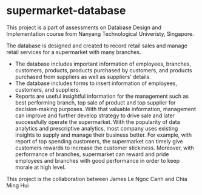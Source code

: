 # supermarket-database
This project is a part of assessments on Database Design and Implementation course from Nanyang Technological Univeristy, Singapore.

The database is designed and created to record retail sales and manage retail services for a supermarket with many branches. 
-	The database includes important information of employees, branches, customers, products, products purchased by customers, and products purchased from suppliers as well as suppliers’ details.
-	The database includes forms to insert information of employees, customers, and suppliers.  
-	Reports are useful insightful information for the management such as best performing branch, top sale of product and top supplier for decision-making purposes. With that valuable information, management can improve and further develop strategy to drive sale and later successfully operate the supermarket. With the popularity of data analytics and prescriptive analytics, most company uses existing insights to supply and manage their business better. For example, with report of top spending customers, the supermarket can timely give customers rewards to increase the customer stickiness. Moreover, with performance of branches, supermarket can reward and pride employees and branches with good performance in order to keep morale at high level.

This project is the collaboration between James Le Ngoc Canh and Chia Ming Hui
